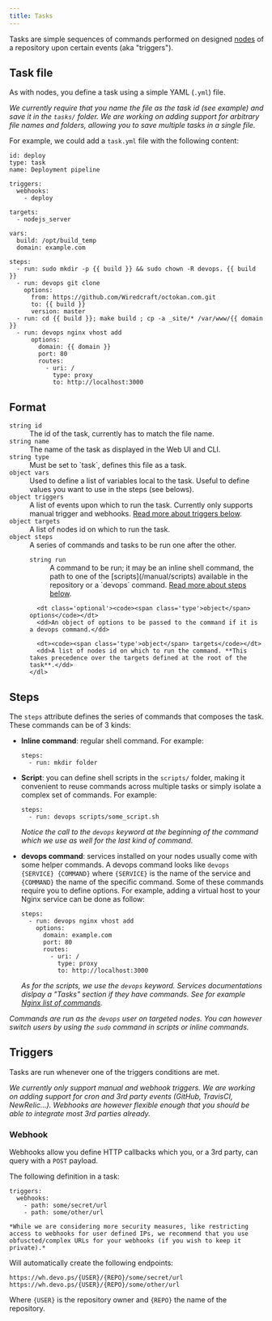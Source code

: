 ```yaml
---
title: Tasks
---
```


Tasks are simple sequences of commands performed on designed [nodes](/manual/nodes) of a repository upon certain events (aka "triggers").

## Task file

As with nodes, you define a task using a simple YAML (`.yml`) file.

*We currently require that you name the file as the task id (see example) and save it in the `tasks/` folder. We are working on adding support for arbitrary file names and folders, allowing you to save multiple tasks in a single file.*

For example, we could add a `task.yml` file with the following content:

    id: deploy
    type: task
    name: Deployment pipeline

    triggers:
      webhooks:
        - deploy
    
    targets:
      - nodejs_server
    
    vars:
      build: /opt/build_temp
      domain: example.com
    
    steps:
      - run: sudo mkdir -p {{ build }} && sudo chown -R devops. {{ build }}
      - run: devops git clone
        options:
          from: https://github.com/Wiredcraft/octokan.com.git
          to: {{ build }}
          version: master
      - run: cd {{ build }}; make build ; cp -a _site/* /var/www/{{ domain }}
      - run: devops nginx vhost add
          options:
            domain: {{ domain }}
            port: 80
            routes:
              - uri: /
                type: proxy
                to: http://localhost:3000

## Format

<dl>
  <dt><code><span class='type'>string</span> id</code></dt>
  <dd>The id of the task, currently has to match the file name.</dd>

  <dt><code><span class='type'>string</span> name</code></dt>
  <dd>The name of the task as displayed in the Web UI and CLI.</dd>

  <dt><code><span class='type'>string</span> type</code></dt>
  <dd>Must be set to `task`, defines this file as a task.</dd>
  
  <dt class='optional'><code><span class='type'>object</span> vars</code></dt>
  <dd>Used to define a list of variables local to the task. Useful to define values you want to use in the steps (see belows).</dd>

  <dt class='optional'><code><span class='type'>object</span> triggers</code></dt>
  <dd>A list of events upon which to run the task. Currently only supports manual trigger and webhooks. <a href='#triggers'>Read more about triggers below</a>.</dd>

  <dt><code><span class='type'>object</span> targets</code></dt>
  <dd>A list of nodes id on which to run the task.</dd>

  <dt><code><span class='type'>object</span> steps</code></dt>
  <dd>
    A series of commands and tasks to be run one after the other.
    <dl>
      <dt><code><span class='type'>string</span> run</code></dt>
      <dd>A command to be run; it may be an inline shell command, the path to one of the [scripts](/manual/scripts) available in the repository or a `devops` command. <a href='#steps'>Read more about steps below</a>.</dd>
      
      <dt class='optional'><code><span class='type'>object</span> options</code></dt>
      <dd>An object of options to be passed to the command if it is a devops command.</dd>

      <dt><code><span class='type'>object</span> targets</code></dt>
      <dd>A list of nodes id on which to run the command. **This takes precedence over the targets defined at the root of the task**.</dd>
    </dl>
  </dd>
</dl>

## Steps

The `steps` attribute defines the series of commands that composes the task. These commands can be of 3 kinds:

- **Inline command**: regular shell command. For example:

      steps:
        - run: mkdir folder

- **Script**: you can define shell scripts in the `scripts/` folder, making it convenient to reuse commands across multiple tasks or simply isolate a complex set of commands. For example:

      steps:
        - run: devops scripts/some_script.sh

    *Notice the call to the `devops` keyword at the beginning of the command which we use as well for the last kind of command.*

- **devops command**: services installed on your nodes usually come with some helper commands. A devops command looks like `devops {SERVICE} {COMMAND}` where `{SERVICE}` is the name of the service and `{COMMAND}` the name of the specific command. Some of these commands require you to define options. For example, adding a virtual host to your Nginx service can be done as follow:

      steps:
        - run: devops nginx vhost add
          options:
            domain: example.com
            port: 80
            routes:
              - uri: /
                type: proxy
                to: http://localhost:3000

    *As for the scripts, we use the `devops` keyword. Services documentations dislpay a "Tasks" section if they have commands. See for example [Nginx list of commands](/services/nginx#tasks).*

*Commands are run as the `devops` user on targeted nodes. You can however switch users by using the `sudo` command in scripts or inline commands.*

## Triggers

Tasks are run whenever one of the triggers conditions are met.

*We currently only support manual and webhook triggers. We are working on adding support for cron and 3rd party events (GitHub, TravisCI, NewRelic...). Webhooks are however flexible enough that you should be able to integrate most 3rd parties already.*

### Webhook

Webhooks allow you define HTTP callbacks which you, or a 3rd party, can query with a `POST` payload.

The following definition in a task:

    triggers:
      webhooks:
        - path: some/secret/url
        - path: some/other/url

    *While we are considering more security measures, like restricting access to webhooks for user defined IPs, we recommend that you use obfuscted/complex URLs for your webhooks (if you wish to keep it private).*

Will automatically create the following endpoints:

    https://wh.devo.ps/{USER}/{REPO}/some/secret/url
    https://wh.devo.ps/{USER}/{REPO}/some/other/url

Where `{USER}` is the repository owner and `{REPO}` the name of the repository.